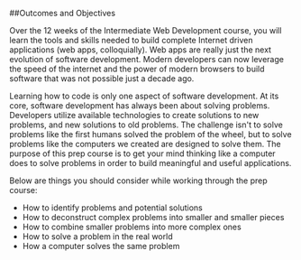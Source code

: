 ##Outcomes and Objectives

Over the 12 weeks of the Intermediate Web Development course, you will learn the tools and skills needed to build complete Internet driven applications (web apps, colloquially). Web apps are really just the next evolution of software development. Modern developers can now leverage the speed of the internet and the power of modern browsers to build software that was not possible just a decade ago.

Learning how to code is only one aspect of software development. At its core, software development has always been about solving problems. Developers utilize available technologies to create solutions to new problems, and new solutions to old problems. The challenge isn't to solve problems like the first humans solved the problem of the wheel, but to solve problems like the computers we created are designed to solve them. The purpose of this prep course is to get your mind thinking like a computer does to solve problems in order to build meaningful and useful applications.

Below are things you should consider while working through the prep course:

* How to identify problems and potential solutions
* How to deconstruct complex problems into smaller and smaller pieces
* How to combine smaller problems into more complex ones
* How to solve a problem in the real world
* How a computer solves the same problem